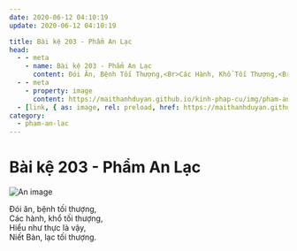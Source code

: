 ```yaml
---
date: 2020-06-12 04:10:19
update: 2020-06-12 04:10:19

title: Bài kệ 203 - Phẩm An Lạc
head:
  - - meta
    - name: Bài kệ 203 - Phẩm An Lạc
      content: Ðói Ăn, Bệnh Tối Thượng,<Br>Các Hành, Khổ Tối Thượng,<Br>Hiểu Như Thực Là Vậy,<Br>Niết Bàn, Lạc Tối Thượng.<Br>
  - - meta
    - property: image
      content: https://maithanhduyan.github.io/kinh-phap-cu/img/pham-an-lac/pham-an-lac-203.jpg
  - [link, { as: image, rel: preload, href: https://maithanhduyan.github.io/kinh-phap-cu/img/pham-an-lac/pham-an-lac-203.jpg }]
category:
  - pham-an-lac
---
```


# Bài kệ 203 - Phẩm An Lạc

![An image](/img/pham-an-lac/pham-an-lac-203.jpg)

Ðói ăn, bệnh tối thượng,<br>Các hành, khổ tối thượng,<br>Hiểu như thực là vậy,<br>Niết Bàn, lạc tối thượng.<br>
